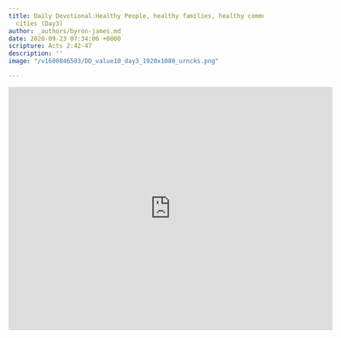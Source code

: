```yaml
---
title: Daily Devotional:Healthy People, healthy families, healthy communities, healthy
  cities (Day3)
author: _authors/byron-james.md
date: 2020-09-23 07:34:06 +0000
scripture: Acts 2:42-47
description: ''
image: "/v1600846503/DD_value10_day3_1920x1080_urncks.png"

---
```

<iframe src="https://player.vimeo.com/video/460864363" width="640" height="480" frameborder="0" allow="autoplay; fullscreen" allowfullscreen></iframe>